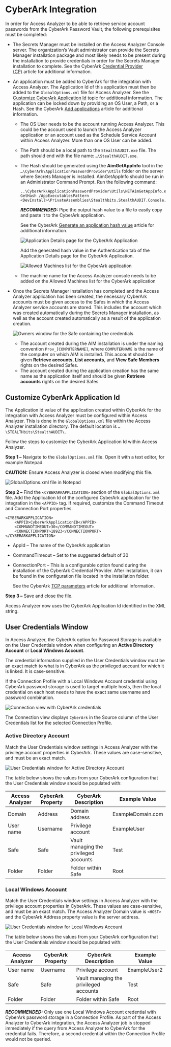 # CyberArk Integration

In order for Access Analyzer to be able to retrieve service account passwords from the CyberArk Password Vault, the following prerequisites must be completed:

- The Secrets Manager must be installed on the Access Analyzer Console server. The organization’s Vault administrator can provide the Secrets Manager installation package and most likely needs to be present during the installation to provide credentials in order for the Secrets Manager installation to complete. See the CyberArk [Credential Provider (CP)](https://docs.cyberark.com/credential-providers/Latest/en/Content/CP%20and%20ASCP/Installing-CP.htm) article for additional information.
- An application must be added to CyberArk for the integration with Access Analyzer. The Application Id of this application must then be added to the ```GlobalOptions.xml``` file for Access Analyzer. See the [Customize CyberArk Application Id](#Customize-CyberArk-Application-Id) topic for additional information. The application can be locked down by providing an OS User, a Path, or a Hash. See the CyberArk [Add applications](https://docs.cyberark.com/credential-providers/14.0/en/Content/Common/Adding-Applications.htm) article for additional information.

  - The OS User needs to be the account running Access Analyzer. This could be the account used to launch the Access Analyzer application or an account used as the Schedule Service Account within Access Analyzer. More than one OS User can be added.
  - The Path should be a local path to the ```StealthAUDIT.exe``` file. The path should end with the file name: ```…\StealthAUDIT.exe```.
  - The Hash should be generated using the __AimGetAppInfo__ tool in the ```…\CyberArk\ApplicationPasswordProvider\Utils``` folder on the server where Secrets Manager is installed. AimGetAppInfo should be run in an Administrator Command Prompt. Run the following command:

    ```
    ..\CyberArk\ApplicationPasswordProvider\Utils\NETAimGetAppInfo.exe GetHash /AppExecutablesPattern <DevInstall>\PrivateAssemblies\Stealthbits.StealthAUDIT.Console.dll
    ```

    ___RECOMMENDED:___ Pipe the output hash value to a file to easily copy and paste it to the CyberArk application.

    See the CyberArk [Generate an application hash value](https://docs.cyberark.com/credential-providers/Latest/en/Content/CP%20and%20ASCP/Generating-Application-Hash-Value.htm) article for additional information.

    ![Application Details page for the CyberArk Application](/img/product_docs/accessanalyzer/accessanalyzer/enterpriseauditor/admin/settings/connection/applicationidhash.png)

    Add the generated hash value in the Authentication tab of the Application Details page for the CyberArk Application.

    ![Allowed Machines list for the  CyberArk application](/img/product_docs/accessanalyzer/accessanalyzer/enterpriseauditor/admin/settings/connection/allowedmachines.png)
  - The machine name for the Access Analyzer console needs to be added on the Allowed Machines list for the CyberArk application
- Once the Secrets Manager installation has completed and the Access Analyzer application has been created, the necessary CyberArk accounts must be given access to the Safes in which the Access Analyzer service accounts are stored. This includes the account which was created automatically during the Secrets Manager installation, as well as the account created automatically as a result of the application creation.

  ![Owners window for the Safe containing the credentials](/img/product_docs/accessanalyzer/accessanalyzer/enterpriseauditor/admin/settings/connection/vaultownerswindow.png)

  - The account created during the AIM installation is under the naming convention ```Prov_[COMPUTERNAME]```, where ```COMPUTERNAME``` is the name of the computer on which AIM is installed. This account should be given __Retrieve accounts__, __List accounts__, and __View Safe Members__ rights on the desired Safes.
  - The account created during the application creation has the same name as the application itself and should be given __Retrieve accounts__ rights on the desired Safes

## Customize CyberArk Application Id

The Application id value of the application created within CyberArk for the integration with Access Analyzer must be configured within Access Analyzer. This is done in the ```GlobalOptions.xml``` file within the Access Analyzer installation directory. The default location is ```…\STEALTHbits\StealthAUDIT\```.

Follow the steps to customize the CyberArk Application Id within Access Analyzer.

__Step 1 –__ Navigate to the ```GlobalOptions.xml``` file. Open it with a text editor, for example Notepad.

__CAUTION:__ Ensure Access Analyzer is closed when modifying this file.

![GlobalOptions.xml file in Notepad](/img/product_docs/accessanalyzer/accessanalyzer/enterpriseauditor/admin/settings/connection/globaloptions.png)

__Step 2 –__ Find the ```<CYBERARKAPPLICATION>``` section of the ```GlobalOptions.xml``` file. Add the Application Id of the configured CyberArk application for the integration in the ```<APPID>``` tag. If required, customize the Command Timeout and Connection Port properties.

```
<CYBERARKAPPLICATION>  
    <APPID>CyberArkApplicationID</APPID>  
    <COMMANDTIMEOUT>30</COMMANDTIMEOUT>  
    <CONNECTIONPORT>18923</CONNECTIONPORT>  
</CYBERARKAPPLICATION>
```

- AppId – The name of the CyberArk application
- CommandTimeout – Set to the suggested default of 30
- ConnectionPort – This is a configurable option found during the installation of the CyberArk Credential Provider. After installation, it can be found in the configuration file located in the installation folder.

  See the CyberArk [TCP parameters](https://docs.cyberark.com/credential-providers/13.0/en/Content/CP%20and%20ASCP/Credential-Provider-Configuration-Files.htm#TCP-parameters) article for additional information.

__Step 3 –__ Save and close the file.

Access Analyzer now uses the CyberArk Application Id identified in the XML string.

## User Credentials Window

In Access Analyzer, the CyberArk option for Password Storage is available on the User Credentials window when configuring an __Active Directory Account__ or __Local Windows Account__.

The credential information supplied in the User Credentials window must be an exact match to what is in CyberArk as the privileged account for which it is linked. It is case-sensitive.

If the Connection Profile with a Local Windows Account credential using CyberArk password storage is used to target multiple hosts, then the local credential on each host needs to have the exact same username and password combination.

![Connection view with CyberArk credentials](/img/product_docs/accessanalyzer/accessanalyzer/enterpriseauditor/admin/settings/connection/usercredentials.png)

The Connection view displays ```CyberArk``` in the Source column of the User Credentials list for the selected Connection Profile.

### Active Directory Account

Match the User Credentials window settings in Access Analyzer with the privilege account properties in CyberArk. These values are case-sensitive, and must be an exact match.

![User Credentials window for Active Directory Account](/img/product_docs/accessanalyzer/accessanalyzer/enterpriseauditor/admin/settings/connection/usercredentialsad.png)

The table below shows the values from your CyberArk configuration that the User Credentials window should be populated with:

| Access Analyzer | CyberArk Property | CyberArk Description | Example Value |
| --- | --- | --- | --- |
| Domain | Address | Domain address | ExampleDomain.com |
| User name | Username | Privilege account | ExampleUser |
| Safe | Safe | Vault managing the privileged accounts | Test |
| Folder | Folder | Folder within Safe | Root |

### Local Windows Account

Match the User Credentials window settings in Access Analyzer with the privilege account properties in CyberArk. These values are case-sensitive, and must be an exact match. The Access Analyzer Domain value is ```<HOST>``` and the CyberArk Address property value is the server address.

![User Credentials window for Local Windows Account](/img/product_docs/accessanalyzer/accessanalyzer/enterpriseauditor/admin/settings/connection/usercredentialslocal.png)

The table below shows the values from your CyberArk configuration that the User Credentials window should be populated with:

| Access Analyzer | CyberArk Property | CyberArk Description | Example Value |
| --- | --- | --- | --- |
| User name | Username | Privilege account | ExampleUser2 |
| Safe | Safe | Vault managing the privileged accounts | Test |
| Folder | Folder | Folder within Safe | Root |

___RECOMMENDED:___ Only use one Local Windows Account credential with CyberArk password storage in a Connection Profile. As part of the Access Analyzer to CyberArk integration, the Access Analyzer job is stopped immediately if the query from Access Analyzer to CyberArk for the credential fails. Therefore, a second credential within the Connection Profile would not be queried.
